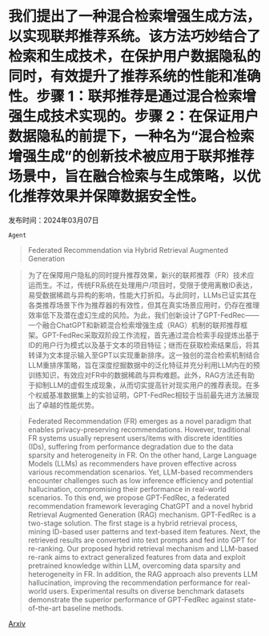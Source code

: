# 我们提出了一种混合检索增强生成方法，以实现联邦推荐系统。该方法巧妙结合了检索和生成技术，在保护用户数据隐私的同时，有效提升了推荐系统的性能和准确性。步骤 1：联邦推荐是通过混合检索增强生成技术实现的。步骤 2：在保证用户数据隐私的前提下，一种名为“混合检索增强生成”的创新技术被应用于联邦推荐场景中，旨在融合检索与生成策略，以优化推荐效果并保障数据安全性。

发布时间：2024年03月07日

`Agent`

> Federated Recommendation via Hybrid Retrieval Augmented Generation

> 为了在保障用户隐私的同时提升推荐效果，新兴的联邦推荐（FR）技术应运而生。不过，传统FR系统在处理用户/项目时，受限于使用离散ID表达，易受数据稀疏与异构的影响，性能大打折扣。与此同时，LLMs已证实其在各类推荐场景下作为推荐器的有效性，但其在真实场景应用时，仍存在推理效率低下及潜在虚幻生成的风险。为此，我们创新设计了GPT-FedRec——一个融合ChatGPT和新颖混合检索增强生成（RAG）机制的联邦推荐框架。GPT-FedRec采取双阶段工作流程，首先通过混合检索手段提炼出基于ID的用户行为模式以及基于文本的项目特征；继而在获取检索结果后，将其转译为文本提示输入至GPT以实现重新排序。这一独创的混合检索机制结合LLM重排序策略，旨在深度挖掘数据中的泛化特征并充分利用LLM内在的预训练知识，有效应对FR中的数据稀疏与异构难题。此外，RAG方法还有助于抑制LLM的虚假生成现象，从而切实提高针对现实用户的推荐表现。在多个权威基准数据集上的实验证明，GPT-FedRec相较于当前最先进方法展现出了卓越的性能优势。

> Federated Recommendation (FR) emerges as a novel paradigm that enables privacy-preserving recommendations. However, traditional FR systems usually represent users/items with discrete identities (IDs), suffering from performance degradation due to the data sparsity and heterogeneity in FR. On the other hand, Large Language Models (LLMs) as recommenders have proven effective across various recommendation scenarios. Yet, LLM-based recommenders encounter challenges such as low inference efficiency and potential hallucination, compromising their performance in real-world scenarios. To this end, we propose GPT-FedRec, a federated recommendation framework leveraging ChatGPT and a novel hybrid Retrieval Augmented Generation (RAG) mechanism. GPT-FedRec is a two-stage solution. The first stage is a hybrid retrieval process, mining ID-based user patterns and text-based item features. Next, the retrieved results are converted into text prompts and fed into GPT for re-ranking. Our proposed hybrid retrieval mechanism and LLM-based re-rank aims to extract generalized features from data and exploit pretrained knowledge within LLM, overcoming data sparsity and heterogeneity in FR. In addition, the RAG approach also prevents LLM hallucination, improving the recommendation performance for real-world users. Experimental results on diverse benchmark datasets demonstrate the superior performance of GPT-FedRec against state-of-the-art baseline methods.

[Arxiv](https://arxiv.org/abs/2403.04256)